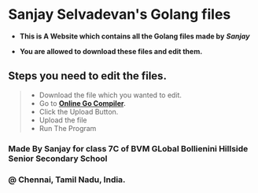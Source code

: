 # Sanjay Selvadevan's Golang files
- **This is A Website which contains all the Golang files made by** ***Sanjay***

- **You are allowed to download these files and edit them.**

## Steps you need to edit the files.
>- Download the file which you wanted to edit.
>- Go to **[Online Go Compiler](https://www.onlinegdb.com/online_go_compiler#).**
>- Click the Upload Button.
>- Upload the file
>- Run The Program

### Made By Sanjay for class 7C of BVM GLobal Bollienini Hillside Senior Secondary School 
### @ Chennai, Tamil Nadu, India.
